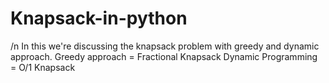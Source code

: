 # Knapsack-in-python

/n In this we're discussing the knapsack problem with greedy and dynamic approach.
Greedy approach = Fractional Knapsack
Dynamic Programming = O/1 Knapsack
